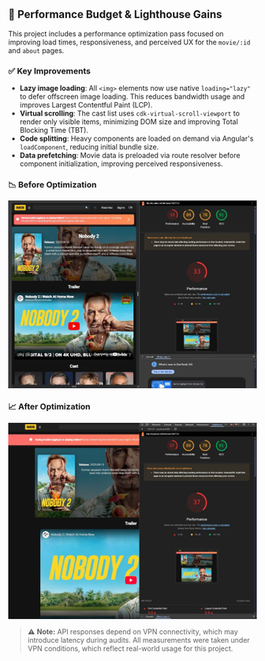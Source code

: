 ## 🚀 Performance Budget & Lighthouse Gains

This project includes a performance optimization pass focused on improving load times, responsiveness, and perceived UX for the `movie/:id` and `about` pages.

### ✅ Key Improvements

- **Lazy image loading**: All `<img>` elements now use native `loading="lazy"` to defer offscreen image loading. This reduces bandwidth usage and improves Largest Contentful Paint (LCP).
- **Virtual scrolling**: The cast list uses `cdk-virtual-scroll-viewport` to render only visible items, minimizing DOM size and improving Total Blocking Time (TBT).
- **Code splitting**: Heavy components are loaded on demand via Angular's `loadComponent`, reducing initial bundle size.
- **Data prefetching**: Movie data is preloaded via route resolver before component initialization, improving perceived responsiveness.

### 📉 Before Optimization
![Lighthouse Before](docs/lighthouse-before.jpg)

### 📈 After Optimization
![Lighthouse After](docs/lighthouse-after.jpg)

> ⚠️ **Note:** API responses depend on VPN connectivity, which may introduce latency during audits. All measurements were taken under VPN conditions, which reflect real-world usage for this project.
